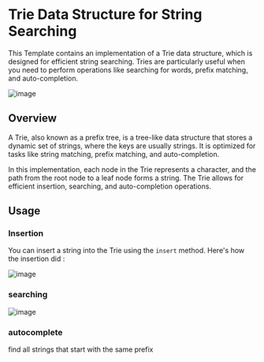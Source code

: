 # Trie Data Structure for String Searching

This Template contains an implementation of a Trie data structure, which is designed for efficient string searching. Tries are particularly useful when you need to perform operations like searching for words, prefix matching, and auto-completion.

![image](https://github.com/AmrAbdElHamed26/AmrAbdElHamed26/assets/86882938/9704d730-cdce-4f15-b9c9-5c6bd2115a20)


## Overview

A Trie, also known as a prefix tree, is a tree-like data structure that stores a dynamic set of strings, where the keys are usually strings. It is optimized for tasks like string matching, prefix matching, and auto-completion.

In this implementation, each node in the Trie represents a character, and the path from the root node to a leaf node forms a string. The Trie allows for efficient insertion, searching, and auto-completion operations.

## Usage

### Insertion

You can insert a string into the Trie using the `insert` method. Here's how the insertion did :

![image](https://github.com/AmrAbdElHamed26/AmrAbdElHamed26/assets/86882938/f4d9fbd9-0f86-4512-a183-8f5d72431cf2)

### searching
![image](https://github.com/AmrAbdElHamed26/AmrAbdElHamed26/assets/86882938/ebf00e54-4b63-4a99-95cb-0ed7d9bf8742)

### autocomplete
find all strings that start with the same prefix 

